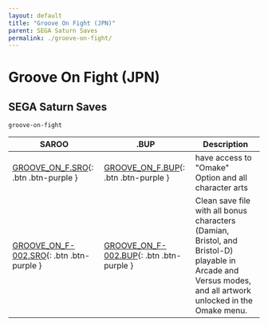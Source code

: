 ```yaml
---
layout: default
title: "Groove On Fight (JPN)"
parent: SEGA Saturn Saves
permalink: ./groove-on-fight/
---
```

# Groove On Fight (JPN)

## SEGA Saturn Saves

`groove-on-fight`

| SAROO | .BUP | Description |
|------|----------|-------------|
| [GROOVE_ON_F.SRO](GROOVE_ON_F.SRO){: .btn .btn-purple } | [GROOVE_ON_F.BUP](GROOVE_ON_F.BUP){: .btn .btn-purple } | have access to "Omake" Option and all character arts |
| [GROOVE_ON_F-002.SRO](GROOVE_ON_F-002.SRO){: .btn .btn-purple } | [GROOVE_ON_F-002.BUP](GROOVE_ON_F-002.BUP){: .btn .btn-purple } | Clean save file with all bonus characters (Damian, Bristol, and Bristol-D) playable in Arcade and Versus modes, and all artwork unlocked in the Omake menu. |
